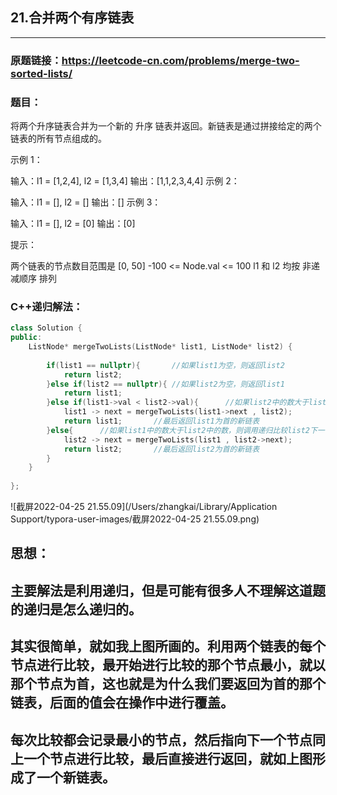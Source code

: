 ## 21.合并两个有序链表

------

### 原题链接：https://leetcode-cn.com/problems/merge-two-sorted-lists/

### 题目：

将两个升序链表合并为一个新的 升序 链表并返回。新链表是通过拼接给定的两个链表的所有节点组成的。 

示例 1：


输入：l1 = [1,2,4], l2 = [1,3,4]
输出：[1,1,2,3,4,4]
示例 2：

输入：l1 = [], l2 = []
输出：[]
示例 3：

输入：l1 = [], l2 = [0]
输出：[0]


提示：

两个链表的节点数目范围是 [0, 50]
-100 <= Node.val <= 100
l1 和 l2 均按 非递减顺序 排列

### C++递归解法：

```cpp
class Solution {
public:
    ListNode* mergeTwoLists(ListNode* list1, ListNode* list2) {
        
        if(list1 == nullptr){		//如果list1为空，则返回list2
            return list2;
        }else if(list2 == nullptr){	//如果list2为空，则返回list1
            return list1;
        }else if(list1->val < list2->val){		//如果list2中的数大于list1中的数，则调用递归比较list1下一位的数和list2中的数比较，且如果list1为新链表第一位，则以list1为表首
            list1 -> next = mergeTwoLists(list1->next , list2);
            return list1;		//最后返回list1为首的新链表
        }else{		//如果list1中的数大于list2中的数，则调用递归比较list2下一位的数和list1中的数比较，且如果list2为新链表第一位，则以list2为表首
            list2 -> next = mergeTwoLists(list1 , list2->next);	
            return list2;		//最后返回list2为首的新链表
        }
    }
    
};
```

![截屏2022-04-25 21.55.09](/Users/zhangkai/Library/Application Support/typora-user-images/截屏2022-04-25 21.55.09.png)

## 思想：

## 主要解法是利用递归，但是可能有很多人不理解这道题的递归是怎么递归的。

## 其实很简单，就如我上图所画的。利用两个链表的每个节点进行比较，最开始进行比较的那个节点最小，就以那个节点为首，这也就是为什么我们要返回为首的那个链表，后面的值会在操作中进行覆盖。

## 每次比较都会记录最小的节点，然后指向下一个节点同上一个节点进行比较，最后直接进行返回，就如上图形成了一个新链表。